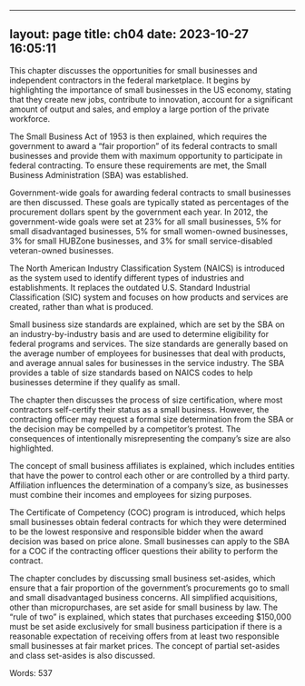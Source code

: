 
---
layout: page
title: ch04
date: 2023-10-27 16:05:11
---
This chapter discusses the opportunities for small businesses and independent contractors in the federal marketplace. It begins by highlighting the importance of small businesses in the US economy, stating that they create new jobs, contribute to innovation, account for a significant amount of output and sales, and employ a large portion of the private workforce.

The Small Business Act of 1953 is then explained, which requires the government to award a “fair proportion” of its federal contracts to small businesses and provide them with maximum opportunity to participate in federal contracting. To ensure these requirements are met, the Small Business Administration (SBA) was established.

Government-wide goals for awarding federal contracts to small businesses are then discussed. These goals are typically stated as percentages of the procurement dollars spent by the government each year. In 2012, the government-wide goals were set at 23% for all small businesses, 5% for small disadvantaged businesses, 5% for small women-owned businesses, 3% for small HUBZone businesses, and 3% for small service-disabled veteran-owned businesses.

The North American Industry Classification System (NAICS) is introduced as the system used to identify different types of industries and establishments. It replaces the outdated U.S. Standard Industrial Classification (SIC) system and focuses on how products and services are created, rather than what is produced.

Small business size standards are explained, which are set by the SBA on an industry-by-industry basis and are used to determine eligibility for federal programs and services. The size standards are generally based on the average number of employees for businesses that deal with products, and average annual sales for businesses in the service industry. The SBA provides a table of size standards based on NAICS codes to help businesses determine if they qualify as small.

The chapter then discusses the process of size certification, where most contractors self-certify their status as a small business. However, the contracting officer may request a formal size determination from the SBA or the decision may be compelled by a competitor’s protest. The consequences of intentionally misrepresenting the company’s size are also highlighted.

The concept of small business affiliates is explained, which includes entities that have the power to control each other or are controlled by a third party. Affiliation influences the determination of a company’s size, as businesses must combine their incomes and employees for sizing purposes.

The Certificate of Competency (COC) program is introduced, which helps small businesses obtain federal contracts for which they were determined to be the lowest responsive and responsible bidder when the award decision was based on price alone. Small businesses can apply to the SBA for a COC if the contracting officer questions their ability to perform the contract.

The chapter concludes by discussing small business set-asides, which ensure that a fair proportion of the government’s procurements go to small and small disadvantaged business concerns. All simplified acquisitions, other than micropurchases, are set aside for small business by law. The “rule of two” is explained, which states that purchases exceeding $150,000 must be set aside exclusively for small business participation if there is a reasonable expectation of receiving offers from at least two responsible small businesses at fair market prices. The concept of partial set-asides and class set-asides is also discussed.

Words: 537